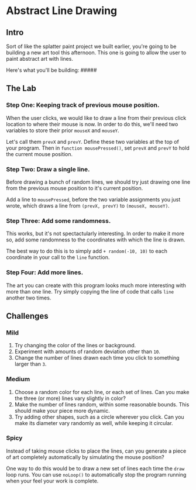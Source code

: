 # Abstract Line Drawing

## Intro

Sort of like the splatter paint project we built earlier, you're going to be building a new art tool this afternoon. This one is going to allow the user to paint abstract art with lines.

Here's what you'll be building: #####

## The Lab

### Step One: Keeping track of previous mouse position.

When the user clicks, we would like to draw a line from their previous click location to where their mouse is now. In order to do this, we'll need two variables to store their prior `mouseX` and `mouseY`.

Let's call them `prevX` and `prevY`. Define these two variables at the top of your program. Then in `function mousePressed()`, set `prevX` and `prevY` to hold the current mouse position.

### Step Two: Draw a single line.

Before drawing a bunch of random lines, we should try just drawing one line from the previous mouse position to it's current position.

Add a line to `mousePressed`, before the two variable assignments you just wrote, which draws a line from `(prevX, prevY)` to `(mouseX, mouseY)`.

### Step Three: Add some randomness.

This works, but it's not spectactularly interesting. In order to make it more so, add some randomness to the coordinates with which the line is drawn.

The best way to do this is to simply add `+ random(-10, 10)` to each coordinate in your call to the `line` function.

### Step Four: Add more lines.

The art you can create with this program looks much more interesting with more than one line. Try simply copying the line of code that calls `line` another two times.

## Challenges

### Mild
1. Try changing the color of the lines or background.
2. Experiment with amounts of random deviation other than `10`.
3. Change the number of lines drawn each time you click to something larger than `3`.

### Medium
1. Choose a random color for each line, or each set of lines. Can you make the three (or more) lines vary slightly in color?
2. Make the number of lines random, within some reasonable bounds. This should make your piece more dynamic.
3. Try adding other shapes, such as a circle wherever you click. Can you make its diameter vary randomly as well, while keeping it circular.

### Spicy
Instead of taking mouse clicks to place the lines, can you generate a piece of art completely automatically by simulating the mouse position?

One way to do this would be to draw a new set of lines each time the `draw` loop runs. You can use `noLoop()` to automatically stop the program running when your feel your work is complete.
